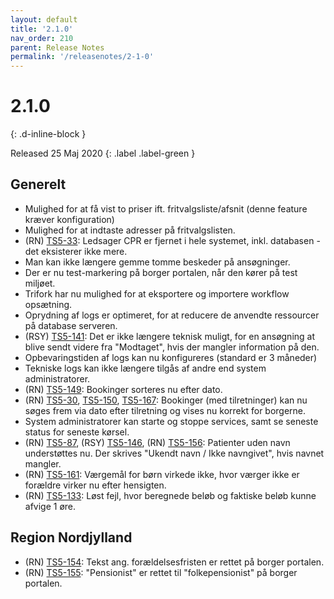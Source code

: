 ```yaml
---
layout: default
title: '2.1.0'
nav_order: 210
parent: Release Notes
permalink: '/releasenotes/2-1-0'
---
```


# 2.1.0
{: .d-inline-block }

Released 25 Maj 2020
{: .label .label-green }

## Generelt

- Mulighed for at få vist to priser ift. fritvalgsliste/afsnit (denne feature kræver konfiguration)
- Mulighed for at indtaste adresser på fritvalgslisten.
- (RN) [TS5-33](https://sd.trifork.com/projects/TS5/queues/custom/95/TS5-33): Ledsager CPR er fjernet i hele systemet, inkl. databasen - det eksisterer ikke mere.
- Man kan ikke længere gemme tomme beskeder på ansøgninger.
- Der er nu test-markering på borger portalen, når den kører på test miljøet.
- Trifork har nu mulighed for at eksportere og importere workflow opsætning.
- Oprydning af logs er optimeret, for at reducere de anvendte ressourcer på database serveren.
- (RSY) [TS5-141](https://sd.trifork.com/projects/TS5/queues/custom/95/TS5-141): Det er ikke længere teknisk muligt, for en ansøgning at blive sendt videre fra "Modtaget", hvis der mangler information på den.
- Opbevaringstiden af logs kan nu konfigureres (standard er 3 måneder)
- Tekniske logs kan ikke længere tilgås af andre end system administratorer.
- (RN) [TS5-149](https://sd.trifork.com/projects/TS5/queues/custom/95/TS5-149): Bookinger sorteres nu efter dato.
- (RN) [TS5-30](https://sd.trifork.com/projects/TS5/queues/custom/95/TS5-30), [TS5-150](https://sd.trifork.com/projects/TS5/queues/custom/95/TS5-150), [TS5-167](https://sd.trifork.com/projects/TS5/queues/custom/95/TS5-167): Bookinger (med tilretninger) kan nu søges frem via dato efter tilretning og vises nu korrekt for borgerne.
- System administratorer kan starte og stoppe services, samt se seneste status for seneste kørsel.
- (RN) [TS5-87](https://sd.trifork.com/projects/TS5/queues/custom/95/TS5-87), (RSY) [TS5-146](https://sd.trifork.com/projects/TS5/queues/custom/95/TS5-146), (RN) [TS5-156](https://sd.trifork.com/projects/TS5/queues/custom/95/TS5-156): Patienter uden navn understøttes nu. Der skrives "Ukendt navn / Ikke navngivet", hvis navnet mangler.
- (RN) [TS5-161](https://sd.trifork.com/projects/TS5/queues/custom/95/TS5-161): Værgemål for børn virkede ikke, hvor værger ikke er forældre virker nu efter hensigten.
- (RN) [TS5-133](https://sd.trifork.com/projects/TS5/queues/custom/95/TS5-133): Løst fejl, hvor beregnede beløb og faktiske beløb kunne afvige 1 øre.

## Region Nordjylland

- (RN) [TS5-154](https://sd.trifork.com/projects/TS5/queues/custom/95/TS5-154): Tekst ang. forældelsesfristen er rettet på borger portalen.
- (RN) [TS5-155](https://sd.trifork.com/projects/TS5/queues/custom/95/TS5-155): "Pensionist" er rettet til "folkepensionist" på borger portalen.

